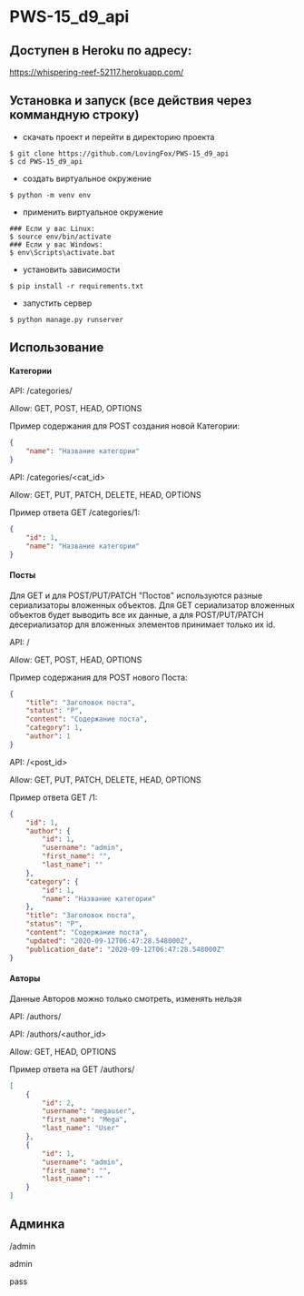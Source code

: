 # PWS-15_d9_api

## Доступен в Heroku по адресу:
https://whispering-reef-52117.herokuapp.com/

## Установка и запуск (все действия через коммандную строку)
  - скачать проект и перейти в директорию проекта
  ```
$ git clone https://github.com/LovingFox/PWS-15_d9_api
$ cd PWS-15_d9_api
```
  - создать виртуальное окружение
  ```
$ python -m venv env
```
  - применить виртуальное окружение
```
### Если у вас Linux:
$ source env/bin/activate
### Если у вас Windows:
$ env\Scripts\activate.bat
```
 - установить зависимости
  ```
$ pip install -r requirements.txt
```

  - запустить сервер
  ```
$ python manage.py runserver
```
## Использование

#### Категории
API: /categories/

Allow: GET, POST, HEAD, OPTIONS

Пример содержания для POST создания новой Категории:
```json
{
    "name": "Название категории"
}
```

API: /categories/<cat_id>

Allow: GET, PUT, PATCH, DELETE, HEAD, OPTIONS

Пример ответа GET /categories/1:
```json
{
    "id": 1,
    "name": "Название категории"
}
```

#### Посты
Для GET и для POST/PUT/PATCH "Постов" используются разные сериализаторы вложенных объектов. Для GET сериализатор вложенных объектов будет выводить все их данные, а для POST/PUT/PATCH десериализатор для вложенных элементов принимает только их id.

API: /

Allow: GET, POST, HEAD, OPTIONS

Пример содержания для POST нового Поста:
```json
{
    "title": "Заголовок поста",
    "status": "P",
    "content": "Содержание поста",
    "category": 1,
    "author": 1
}
```

API: /<post_id>

Allow: GET, PUT, PATCH, DELETE, HEAD, OPTIONS

Пример ответа GET /1:
```json
{
    "id": 1,
    "author": {
        "id": 1,
        "username": "admin",
        "first_name": "",
        "last_name": ""
    },
    "category": {
        "id": 1,
        "name": "Название категории"
    },
    "title": "Заголовок поста",
    "status": "P",
    "content": "Содержание поста",
    "updated": "2020-09-12T06:47:28.548000Z",
    "publication_date": "2020-09-12T06:47:28.548000Z"
}
```

#### Авторы
Данные Авторов можно только смотреть, изменять нельзя


API: /authors/

API: /authors/<author_id>

Allow: GET, HEAD, OPTIONS

Пример ответа на GET /authors/
```json
[
    {
        "id": 2,
        "username": "megauser",
        "first_name": "Mega",
        "last_name": "User"
    },
    {
        "id": 1,
        "username": "admin",
        "first_name": "",
        "last_name": ""
    }
]
```

## Админка
/admin

admin

pass
